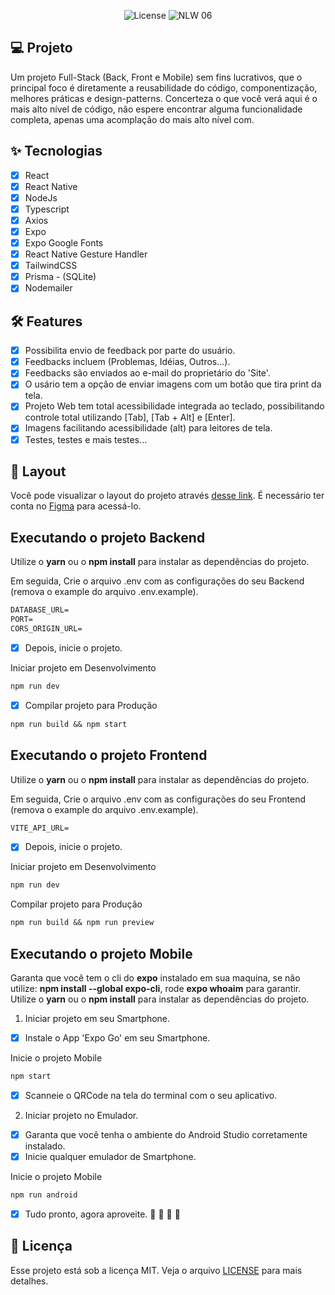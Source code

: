 <!-- 
    <h1 align="center">
        <img alt="GamePlay" height="80" title="Plant Manager" src=".github/logo.png" />
    </h1>
-->
<p align="center">
  <img alt="License" src="https://img.shields.io/static/v1?label=license&message=MIT&color=E51C44&labelColor=0A1033">

 <img src="https://img.shields.io/static/v1?label=NLW&message=06&color=E51C44&labelColor=0A1033" alt="NLW 06" />
</p>

<!-- ![cover](.github/cover.png?style=flat) -->


## 💻 Projeto
Um projeto Full-Stack (Back, Front e Mobile) sem fins lucrativos, que o principal foco é diretamente a reusabilidade do código, componentização, melhores práticas e design-patterns.
Concerteza o que você verá aqui é o mais alto nível de código, não espere encontrar alguma funcionalidade completa, apenas uma acomplação do mais alto nível com.

## ✨ Tecnologias

-   [x] React
-   [x] React Native
-   [x] NodeJs
-   [x] Typescript
-   [x] Axios
-   [x] Expo
-   [x] Expo Google Fonts
-   [x] React Native Gesture Handler
-   [x] TailwindCSS
-   [x] Prisma - (SQLite)
-   [x] Nodemailer

## :hammer_and_wrench: Features 

-   [x] Possibilita envio de feedback por parte do usuário.
-   [x] Feedbacks incluem (Problemas, Idéias, Outros...).
-   [x] Feedbacks são enviados ao e-mail do proprietário do 'Site'.
-   [x] O usário tem a opção de enviar imagens com um botão que tira print da tela.
-   [x] Projeto Web tem total acessibilidade integrada ao teclado, possibilitando controle total utilizando [Tab], [Tab + Alt] e [Enter].
-   [x] Imagens facilitando acessibilidade (alt) para leitores de tela.
-   [x] Testes, testes e mais testes...

## 🔖 Layout

Você pode visualizar o layout do projeto através [desse link](https://www.figma.com/file/ZQhMZ3drdflpbMhwAaVtAz/Feedback-Widget-(Community)?node-id=100%3A2114). É necessário ter conta no [Figma](http://figma.com/) para acessá-lo.


## Executando o projeto Backend

Utilize o **yarn** ou o **npm install** para instalar as dependências do projeto.

Em seguida, Crie o arquivo .env com as configurações do seu Backend (remova o example do arquivo .env.example).
 
 ```cl
DATABASE_URL=
PORT=
CORS_ORIGIN_URL=
```

-   [x] Depois, inicie o projeto.

Iniciar projeto em Desenvolvimento
```cl
npm run dev
```

-   [x] Compilar projeto para Produção
```cl
npm run build && npm start
```

## Executando o projeto Frontend

Utilize o **yarn** ou o **npm install** para instalar as dependências do projeto.

Em seguida, Crie o arquivo .env com as configurações do seu Frontend (remova o example do arquivo .env.example).
 
 ```cl
VITE_API_URL=
```

-   [x] Depois, inicie o projeto.

Iniciar projeto em Desenvolvimento
```cl
npm run dev
```

Compilar projeto para Produção
```cl
npm run build && npm run preview
```

## Executando o projeto Mobile

Garanta que você tem o cli do **expo** instalado em sua maquina, se não utilize: **npm install --global expo-cli**, rode **expo whoaim** para garantir.
Utilize o **yarn** ou o **npm install** para instalar as dependências do projeto.

1. Iniciar projeto em seu Smartphone.

-   [x] Instale o App 'Expo Go' em seu Smartphone.

Inicie o projeto Mobile
```cl
npm start
```

-   [x] Scanneie o QRCode na tela do terminal com o seu aplicativo.

2. Iniciar projeto no Emulador.

-   [x] Garanta que você tenha o ambiente do Android Studio corretamente instalado.
-   [x] Inicie qualquer emulador de Smartphone.

Inicie o projeto Mobile
```cl
npm run android
```

- [x] Tudo pronto, agora aproveite. :tada: :tada: :tada: :tada:

## 📄 Licença

Esse projeto está sob a licença MIT. Veja o arquivo [LICENSE](LICENSE.md) para mais detalhes.

<br />